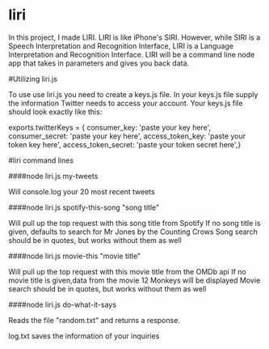 # liri
In this project, I made LIRI. LIRI is like iPhone's SIRI. However, while SIRI is a Speech Interpretation and Recognition Interface, LIRI is a Language Interpretation and Recognition Interface. LIRI will be a command line node app that takes in parameters and gives you back data.

#Utilizing liri.js

To use use liri.js you need to create a keys.js file. 
In your keys.js file supply the information Twitter needs to access your account. 
Your keys.js file should look exactly like this:

exports.twitterKeys = {
  consumer_key: 'paste your key here',
  consumer_secret: 'paste your key here',
  access_token_key: 'paste your token key here',
  access_token_secret: 'paste your token secret here',}

#liri command lines

####node liri.js my-tweets

Will console.log your 20 most recent tweets

####node liri.js spotify-this-song "song title"

Will pull up the top request with this song title from Spotify
If no song title is given, defaults to search for Mr Jones by the Counting Crows
Song search should be in quotes, but works without them as well

####node liri.js movie-this "movie title"

Will pull up the top request with this movie title from the OMDb api
If no movie title is given,data from the movie 12 Monkeys will be displayed
Movie search should be in quotes, but works without them as well

####node liri.js do-what-it-says

Reads the file "random.txt" and returns a response.

log.txt saves the information of your inquiries
